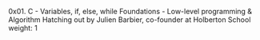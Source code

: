 0x01. C - Variables, if, else, while
 Foundations - Low-level programming & Algorithm  Hatching out 
 by Julien Barbier, co-founder at Holberton School 
 weight: 1 